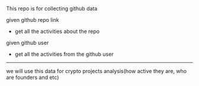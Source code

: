 This repo is for collecting github data

given github repo link

- get all the activities about the repo

given github user

- get all the activities from the github user

---

we will use this data for crypto projects analysis(how active they are, who are founders and etc)

